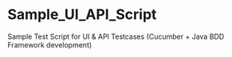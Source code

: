 # Sample_UI_API_Script
Sample Test Script for UI &amp; API Testcases (Cucumber + Java BDD Framework development)
